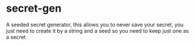 # secret-gen
A seeded secret generator, this allows you to never save your secret, you just need to create it by a string and a seed so you need to keep just one as a secret
